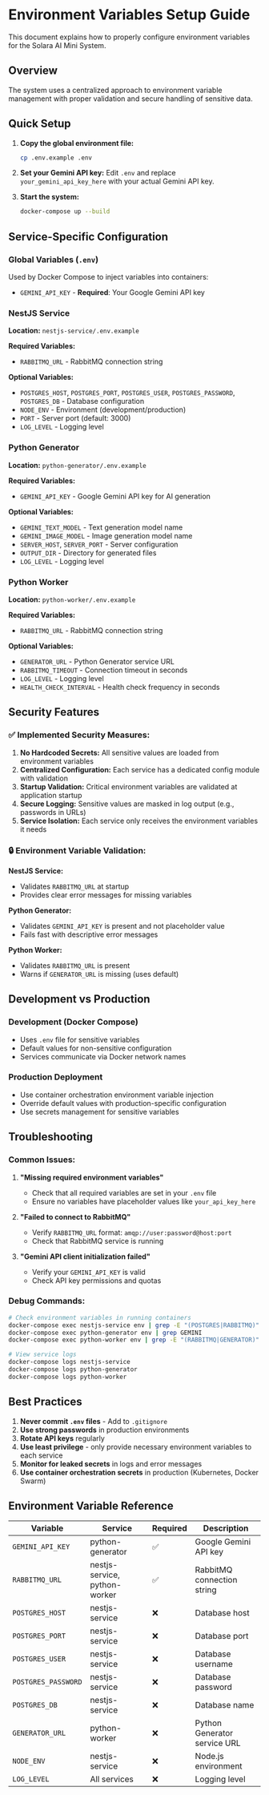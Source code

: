 # Environment Variables Setup Guide

This document explains how to properly configure environment variables for the Solara AI Mini System.

## Overview

The system uses a centralized approach to environment variable management with proper validation and secure handling of sensitive data.

## Quick Setup

1. **Copy the global environment file:**
   ```bash
   cp .env.example .env
   ```

2. **Set your Gemini API key:**
   Edit `.env` and replace `your_gemini_api_key_here` with your actual Gemini API key.

3. **Start the system:**
   ```bash
   docker-compose up --build
   ```

## Service-Specific Configuration

### Global Variables (`.env`)
Used by Docker Compose to inject variables into containers:
- `GEMINI_API_KEY` - **Required**: Your Google Gemini API key

### NestJS Service
**Location:** `nestjs-service/.env.example`

**Required Variables:**
- `RABBITMQ_URL` - RabbitMQ connection string

**Optional Variables:**
- `POSTGRES_HOST`, `POSTGRES_PORT`, `POSTGRES_USER`, `POSTGRES_PASSWORD`, `POSTGRES_DB` - Database configuration
- `NODE_ENV` - Environment (development/production)
- `PORT` - Server port (default: 3000)
- `LOG_LEVEL` - Logging level

### Python Generator
**Location:** `python-generator/.env.example`

**Required Variables:**
- `GEMINI_API_KEY` - Google Gemini API key for AI generation

**Optional Variables:**
- `GEMINI_TEXT_MODEL` - Text generation model name
- `GEMINI_IMAGE_MODEL` - Image generation model name
- `SERVER_HOST`, `SERVER_PORT` - Server configuration
- `OUTPUT_DIR` - Directory for generated files
- `LOG_LEVEL` - Logging level

### Python Worker
**Location:** `python-worker/.env.example`

**Required Variables:**
- `RABBITMQ_URL` - RabbitMQ connection string

**Optional Variables:**
- `GENERATOR_URL` - Python Generator service URL
- `RABBITMQ_TIMEOUT` - Connection timeout in seconds
- `LOG_LEVEL` - Logging level
- `HEALTH_CHECK_INTERVAL` - Health check frequency in seconds

## Security Features

### ✅ **Implemented Security Measures:**

1. **No Hardcoded Secrets:** All sensitive values are loaded from environment variables
2. **Centralized Configuration:** Each service has a dedicated config module with validation
3. **Startup Validation:** Critical environment variables are validated at application startup
4. **Secure Logging:** Sensitive values are masked in log output (e.g., passwords in URLs)
5. **Service Isolation:** Each service only receives the environment variables it needs

### 🔒 **Environment Variable Validation:**

**NestJS Service:**
- Validates `RABBITMQ_URL` at startup
- Provides clear error messages for missing variables

**Python Generator:**
- Validates `GEMINI_API_KEY` is present and not placeholder value
- Fails fast with descriptive error messages

**Python Worker:**
- Validates `RABBITMQ_URL` is present
- Warns if `GENERATOR_URL` is missing (uses default)

## Development vs Production

### Development (Docker Compose)
- Uses `.env` file for sensitive variables
- Default values for non-sensitive configuration
- Services communicate via Docker network names

### Production Deployment
- Use container orchestration environment variable injection
- Override default values with production-specific configuration
- Use secrets management for sensitive variables

## Troubleshooting

### Common Issues:

1. **"Missing required environment variables"**
   - Check that all required variables are set in your `.env` file
   - Ensure no variables have placeholder values like `your_api_key_here`

2. **"Failed to connect to RabbitMQ"**
   - Verify `RABBITMQ_URL` format: `amqp://user:password@host:port`
   - Check that RabbitMQ service is running

3. **"Gemini API client initialization failed"**
   - Verify your `GEMINI_API_KEY` is valid
   - Check API key permissions and quotas

### Debug Commands:

```bash
# Check environment variables in running containers
docker-compose exec nestjs-service env | grep -E "(POSTGRES|RABBITMQ)"
docker-compose exec python-generator env | grep GEMINI
docker-compose exec python-worker env | grep -E "(RABBITMQ|GENERATOR)"

# View service logs
docker-compose logs nestjs-service
docker-compose logs python-generator  
docker-compose logs python-worker
```

## Best Practices

1. **Never commit `.env` files** - Add to `.gitignore`
2. **Use strong passwords** in production environments
3. **Rotate API keys** regularly
4. **Use least privilege** - only provide necessary environment variables to each service
5. **Monitor for leaked secrets** in logs and error messages
6. **Use container orchestration secrets** in production (Kubernetes, Docker Swarm)

## Environment Variable Reference

| Variable | Service | Required | Description |
|----------|---------|----------|-------------|
| `GEMINI_API_KEY` | python-generator | ✅ | Google Gemini API key |
| `RABBITMQ_URL` | nestjs-service, python-worker | ✅ | RabbitMQ connection string |
| `POSTGRES_HOST` | nestjs-service | ❌ | Database host |
| `POSTGRES_PORT` | nestjs-service | ❌ | Database port |
| `POSTGRES_USER` | nestjs-service | ❌ | Database username |
| `POSTGRES_PASSWORD` | nestjs-service | ❌ | Database password |
| `POSTGRES_DB` | nestjs-service | ❌ | Database name |
| `GENERATOR_URL` | python-worker | ❌ | Python Generator service URL |
| `NODE_ENV` | nestjs-service | ❌ | Node.js environment |
| `LOG_LEVEL` | All services | ❌ | Logging level |